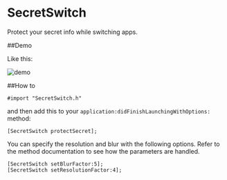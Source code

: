 SecretSwitch
============
Protect your secret info while switching apps.

##Demo

Like this:

![demo](https://raw2.github.com/croath/SecretSwitch/master/demo.gif)

##How to

    #import "SecretSwitch.h"

and then add this to your `application:didFinishLaunchingWithOptions:` method:

	[SecretSwitch protectSecret];

You can specify the resolution and blur with the following options. Refer to the method documentation to see how the parameters are handled.

    [SecretSwitch setBlurFactor:5];
    [SecretSwitch setResolutionFactor:4];
